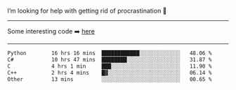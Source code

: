 I’m looking for help with getting rid of procrastination 🤔

-----

Some interesting code :arrow_right: [here](https://github.com/zhen8838/playground)

-----

<!--START_SECTION:waka-->

```txt
Python        16 hrs 16 mins  ████████████░░░░░░░░░░░░░   48.06 %
C#            10 hrs 47 mins  ████████░░░░░░░░░░░░░░░░░   31.87 %
C             4 hrs 1 min     ███░░░░░░░░░░░░░░░░░░░░░░   11.90 %
C++           2 hrs 4 mins    █▓░░░░░░░░░░░░░░░░░░░░░░░   06.14 %
Other         13 mins         ░░░░░░░░░░░░░░░░░░░░░░░░░   00.65 %
```

<!--END_SECTION:waka-->

<!--
**zhen8838/zhen8838** is a ✨ _special_ ✨ repository because its `README.md` (this file) appears on your GitHub profile.

Here are some ideas to get you started:

- 🔭 I’m currently working on ...
- 🌱 I’m currently learning ...
- 👯 I’m looking to collaborate on ...
 ...
- 💬 Ask me about ...
- 📫 How to reach me: ...
- 😄 Pronouns: ...
- ⚡ Fun fact: ...
-->
